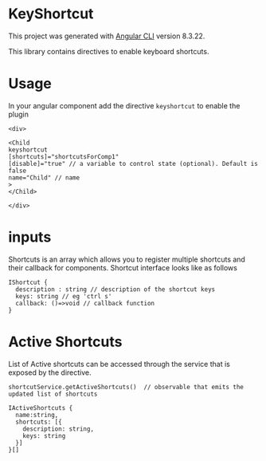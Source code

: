 # KeyShortcut

This project was generated with [Angular CLI](https://github.com/angular/angular-cli) version 8.3.22.

This library contains directives to enable keyboard shortcuts.

# Usage

In your angular component add the directive `keyshortcut` to enable the plugin

```
<div>

<Child
keyshortcut
[shortcuts]="shortcutsForComp1"
[disable]="true" // a variable to control state (optional). Default is false
name="Child" // name
>
</Child>

</div>

```

# inputs

Shortcuts is an array which allows you to register multiple shortcuts and their callback for components. Shortcut interface looks like as follows

```
IShortcut {
  description : string // description of the shortcut keys
  keys: string // eg 'ctrl s'
  callback: ()=>void // callback function
}
```

# Active Shortcuts

List of Active shortcuts can be accessed through the service that is exposed by the directive.

```
shortcutService.getActiveShortcuts()  // observable that emits the updated list of shortcuts

IActiveShortcuts {
  name:string,
  shortcuts: [{
    description: string,
    keys: string
  }]
}[]
```
